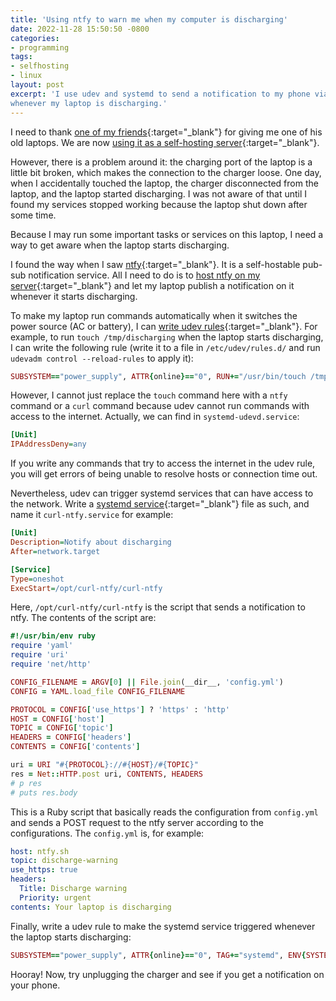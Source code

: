 ```yaml
---
title: 'Using ntfy to warn me when my computer is discharging'
date: 2022-11-28 15:50:50 -0800
categories:
- programming
tags:
- selfhosting
- linux
layout: post
excerpt: 'I use udev and systemd to send a notification to my phone via ntfy automatically
whenever my laptop is discharging.'
---
```

I need to thank [one of my friends](https://orashshi.github.io){:target="_blank"}
for giving me one of his old laptops.
We are now [using it as a self-hosting server](https://reddit.com/y5a1k0){:target="_blank"}.

However, there is a problem around it:
the charging port of the laptop is a little bit broken,
which makes the connection to the charger loose.
One day, when I accidentally touched the laptop,
the charger disconnected from the laptop, and the laptop started discharging.
I was not aware of that until I found my services stopped working because the laptop shut down after some time.

Because I may run some important tasks or services on this laptop,
I need a way to get aware when the laptop starts discharging.

I found the way when I saw [ntfy](https://ntfy.sh){:target="_blank"}.
It is a self-hostable pub-sub notification service.
All I need to do is to [host ntfy on my server](https://docs.ntfy.sh/install){:target="_blank"}
and let my laptop publish a notification on it whenever it starts discharging.

To make my laptop run commands automatically when it switches the power source (AC or battery),
I can [write udev rules](http://www.reactivated.net/writing_udev_rules.html){:target="_blank"}.
For example, to run `touch /tmp/discharging` when the laptop starts discharging, I can write the following rule
(write it to a file in `/etc/udev/rules.d/` and run `udevadm control --reload-rules` to apply it):

```ruby
SUBSYSTEM=="power_supply", ATTR{online}=="0", RUN+="/usr/bin/touch /tmp/discharging"
```

However, I cannot just replace the `touch` command here with a `ntfy` command or a `curl` command
because udev cannot run commands with access to the internet.
Actually, we can find in `systemd-udevd.service`:

```ini
[Unit]
IPAddressDeny=any
```

If you write any commands that try to access the internet in the udev rule,
you will get errors of being unable to resolve hosts or connection time out.

Nevertheless, udev can trigger systemd services that can have access to the network. Write a
[systemd service](https://www.freedesktop.org/software/systemd/man/systemd.service.html){:target="_blank"}
file as such, and name it `curl-ntfy.service` for example:

```ini
[Unit]
Description=Notify about discharging
After=network.target

[Service]
Type=oneshot
ExecStart=/opt/curl-ntfy/curl-ntfy
```

Here, `/opt/curl-ntfy/curl-ntfy` is the script that sends a notification to ntfy.
The contents of the script are:

```ruby
#!/usr/bin/env ruby
require 'yaml'
require 'uri'
require 'net/http'

CONFIG_FILENAME = ARGV[0] || File.join(__dir__, 'config.yml')
CONFIG = YAML.load_file CONFIG_FILENAME

PROTOCOL = CONFIG['use_https'] ? 'https' : 'http'
HOST = CONFIG['host']
TOPIC = CONFIG['topic']
HEADERS = CONFIG['headers']
CONTENTS = CONFIG['contents']

uri = URI "#{PROTOCOL}://#{HOST}/#{TOPIC}"
res = Net::HTTP.post uri, CONTENTS, HEADERS
# p res
# puts res.body
```

This is a Ruby script that basically reads the configuration from `config.yml`
and sends a POST request to the ntfy server according to the configurations.
The `config.yml` is, for example:

```yaml
host: ntfy.sh
topic: discharge-warning
use_https: true
headers:
  Title: Discharge warning
  Priority: urgent
contents: Your laptop is discharging
```

Finally, write a udev rule to make the systemd service triggered whenever the laptop starts discharging:

```ruby
SUBSYSTEM=="power_supply", ATTR{online}=="0", TAG+="systemd", ENV{SYSTEMD_WANTS}="curl-ntfy.service"
```

Hooray! Now, try unplugging the charger and see if you get a notification on your phone.
